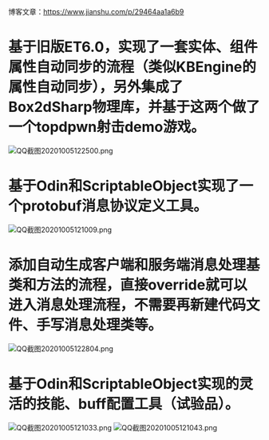 博客文章：https://www.jianshu.com/p/29464aa1a6b9


基于旧版ET6.0，实现了一套实体、组件属性自动同步的流程（类似KBEngine的属性自动同步），另外集成了Box2dSharp物理库，并基于这两个做了一个topdpwn射击demo游戏。
====
![QQ截图20201005122500.png](https://upload-images.jianshu.io/upload_images/2528994-19136b0d276d52b0.png?imageMogr2/auto-orient/strip%7CimageView2/2/w/1240)


基于Odin和ScriptableObject实现了一个protobuf消息协议定义工具。
====
![QQ截图20201005121009.png](https://upload-images.jianshu.io/upload_images/2528994-d8737bff9b1cdb3c.png?imageMogr2/auto-orient/strip%7CimageView2/2/w/1240)


添加自动生成客户端和服务端消息处理基类和方法的流程，直接override就可以进入消息处理流程，不需要再新建代码文件、手写消息处理类等。
====
![QQ截图20201005122804.png](https://upload-images.jianshu.io/upload_images/2528994-9240545c724b18b3.png?imageMogr2/auto-orient/strip%7CimageView2/2/w/1240)


基于Odin和ScriptableObject实现的灵活的技能、buff配置工具（试验品）。
====
![QQ截图20201005121033.png](https://upload-images.jianshu.io/upload_images/2528994-163671168a3b50c4.png?imageMogr2/auto-orient/strip%7CimageView2/2/w/1240)
![QQ截图20201005121043.png](https://upload-images.jianshu.io/upload_images/2528994-01fcfdbe6e0e7a68.png?imageMogr2/auto-orient/strip%7CimageView2/2/w/1240)
